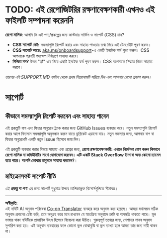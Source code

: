 <!--
CO_OP_TRANSLATOR_METADATA:
{
  "original_hash": "b7244261ee19497082edf33bcce64717",
  "translation_date": "2025-09-03T19:57:56+00:00",
  "source_file": "SUPPORT.md",
  "language_code": "bn"
}
-->
# TODO: এই রেপোজিটরির রক্ষণাবেক্ষণকারী এখনও এই ফাইলটি সম্পাদনা করেননি

**রেপো মালিক**: আপনি কি এই পণ্য/প্রকল্পের জন্য কাস্টমার সার্ভিস ও সাপোর্ট (CSS) চান?

- **CSS সাপোর্ট নেই:** সমস্যাগুলি রিপোর্ট করার এবং সাহায্য পাওয়ার তথ্য দিয়ে এই টেমপ্লেটটি পূরণ করুন।
- **CSS সাপোর্ট আছে:** [aka.ms/onboardsupport](https://aka.ms/onboardsupport)-এ একটি ইনটেক ফর্ম পূরণ করুন। CSS আপনাকে পরবর্তী পদক্ষেপ নির্ধারণে সাহায্য করবে।
- **নিশ্চিত নন?** উত্তর "হ্যাঁ" ধরে নিয়ে একটি ইনটেক ফর্ম পূরণ করুন। CSS আপনাকে সিদ্ধান্ত নিতে সাহায্য করবে।

*তারপর এই SUPPORT.MD ফাইল থেকে প্রথম শিরোনামটি সরিয়ে দিন এবং আপনার রেপো প্রকাশ করুন।*

# সাপোর্ট

## কীভাবে সমস্যাগুলি রিপোর্ট করবেন এবং সাহায্য পাবেন  

এই প্রকল্পটি বাগ এবং ফিচার অনুরোধ ট্র্যাক করার জন্য GitHub Issues ব্যবহার করে। নতুন সমস্যাগুলি রিপোর্ট করার আগে বিদ্যমান সমস্যাগুলি অনুসন্ধান করুন যাতে ডুপ্লিকেট এড়ানো যায়। নতুন সমস্যার জন্য, আপনার বাগ বা ফিচার অনুরোধটি একটি নতুন Issue হিসেবে জমা দিন।

এই প্রকল্পটি ব্যবহার করার বিষয়ে সাহায্য এবং প্রশ্নের জন্য, **রেপো রক্ষণাবেক্ষণকারী: এখানে নির্দেশনা যোগ করুন কিভাবে রেপো মালিক বা কমিউনিটির সাথে যোগাযোগ করবেন। এটি একটি Stack Overflow ট্যাগ বা অন্য কোনো চ্যানেল হতে পারে। আপনি কোথায় মানুষকে সাহায্য করবেন?**।

## মাইক্রোসফট সাপোর্ট নীতি  

এই **প্রকল্প বা পণ্য** এর জন্য সাপোর্ট শুধুমাত্র উপরে তালিকাভুক্ত রিসোর্সগুলিতে সীমাবদ্ধ।

---

**অস্বীকৃতি**:  
এই নথিটি AI অনুবাদ পরিষেবা [Co-op Translator](https://github.com/Azure/co-op-translator) ব্যবহার করে অনুবাদ করা হয়েছে। আমরা যথাসম্ভব সঠিক অনুবাদ প্রদানের চেষ্টা করি, তবে অনুগ্রহ করে মনে রাখবেন যে স্বয়ংক্রিয় অনুবাদে ত্রুটি বা অসঙ্গতি থাকতে পারে। মূল ভাষায় থাকা নথিটিকে প্রামাণিক উৎস হিসেবে বিবেচনা করা উচিত। গুরুত্বপূর্ণ তথ্যের জন্য, পেশাদার মানব অনুবাদ সুপারিশ করা হয়। এই অনুবাদ ব্যবহারের ফলে কোনো ভুল বোঝাবুঝি বা ভুল ব্যাখ্যা হলে আমরা তার জন্য দায়ী থাকব না।